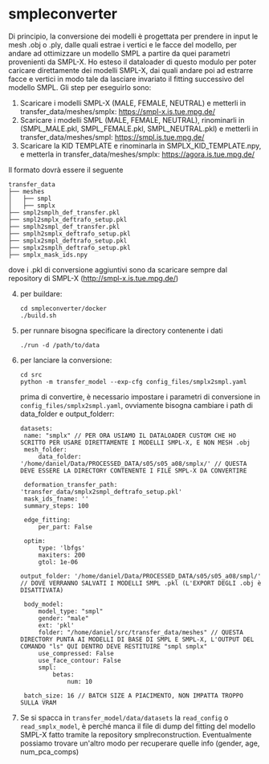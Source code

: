 # smpleconverter

Di principio, la conversione dei modelli è progettata per prendere in input le mesh .obj o .ply, dalle quali estrae i vertici e le facce del modello, per andare ad ottimizzare un modello SMPL a partire da quei parametri provenienti da SMPL-X. Ho esteso il dataloader di questo modulo per poter caricare direttamente dei modelli SMPL-X, dai quali andare poi ad estrarre facce e vertici in modo tale da lasciare invariato il fitting successivo del modello SMPL. Gli step per eseguirlo sono:

1.  Scaricare i modelli SMPL-X (MALE, FEMALE, NEUTRAL) e metterli in transfer_data/meshes/smplx: https://smpl-x.is.tue.mpg.de/
2.  Scaricare i modelli SMPL (MALE, FEMALE, NEUTRAL), rinominarli in (SMPL_MALE.pkl, SMPL_FEMALE.pkl, SMPL_NEUTRAL.pkl) e metterli in transfer_data/meshes/smpl: https://smpl.is.tue.mpg.de/
3.  Scaricare la KID TEMPLATE e rinominarla in SMPLX_KID_TEMPLATE.npy, e metterla in transfer_data/meshes/smplx: https://agora.is.tue.mpg.de/

Il formato dovrà essere il seguente
```
transfer_data
├── meshes
│   ├── smpl
│   ├── smplx
├── smpl2smplh_def_transfer.pkl
├── smpl2smplx_deftrafo_setup.pkl
├── smplh2smpl_def_transfer.pkl
├── smplh2smplx_deftrafo_setup.pkl
├── smplx2smpl_deftrafo_setup.pkl
├── smplx2smplh_deftrafo_setup.pkl
├── smplx_mask_ids.npy
```
dove i .pkl di conversione aggiuntivi sono da scaricare sempre dal repository di SMPL-X (http://smpl-x.is.tue.mpg.de/)

4. per buildare:
     ```
     cd smpleconverter/docker
     ./build.sh
     ```

 5. per runnare bisogna specificare la directory contenente i dati
      ```
      ./run -d /path/to/data
      ```
6. per lanciare la conversione:
    ```
    cd src
    python -m transfer_model --exp-cfg config_files/smplx2smpl.yaml
    ```

    prima di convertire, è necessario impostare i parametri di conversione in ```config_files/smplx2smpl.yaml```, ovviamente bisogna cambiare i path di data_folder e output_folderr:
   ```
   datasets:
    name: "smplx" // PER ORA USIAMO IL DATALOADER CUSTOM CHE HO SCRITTO PER USARE DIRETTAMENTE I MODELLI SMPL-X, E NON MESH .obj
    mesh_folder:
        data_folder: '/home/daniel/Data/PROCESSED_DATA/s05/s05_a08/smplx/' // QUESTA DEVE ESSERE LA DIRECTORY CONTENENTE I FILE SMPL-X DA CONVERTIRE
        
    deformation_transfer_path: 'transfer_data/smplx2smpl_deftrafo_setup.pkl'
    mask_ids_fname: ''
    summary_steps: 100
    
    edge_fitting:
        per_part: False
    
    optim:
        type: 'lbfgs'
        maxiters: 200
        gtol: 1e-06

   output_folder: '/home/daniel/Data/PROCESSED_DATA/s05/s05_a08/smpl/' // DOVE VERRANNO SALVATI I MODELLI SMPL .pkl (L'EXPORT DEGLI .obj è DISATTIVATA)
    
    body_model:
        model_type: "smpl"
        gender: "male"
        ext: 'pkl'
        folder: "/home/daniel/src/transfer_data/meshes" // QUESTA DIRECTORY PUNTA AI MODELLI DI BASE DI SMPL E SMPL-X, L'OUTPUT DEL COMANDO "ls" QUI DENTRO DEVE RESTITUIRE "smpl smplx"
        use_compressed: False
        use_face_contour: False
        smpl:
            betas:
                num: 10
    
    batch_size: 16 // BATCH SIZE A PIACIMENTO, NON IMPATTA TROPPO SULLA VRAM
   ```
7. Se si spacca in ```transfer_model/data/datasets``` la ```read_config``` o ```read_smplx_model```, è perché manca il file di dump del fitting del modello SMPL-X fatto tramite la repository smplreconstruction. Eventualmente possiamo trovare un'altro modo per recuperare quelle info (gender, age, num_pca_comps)
    
